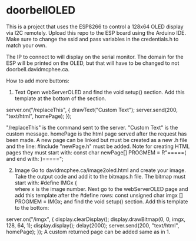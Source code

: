 # doorbellOLED
This is a project that uses the ESP8266 to control a 128x64 OLED display via I2C remotely. 
Upload this repo to the ESP board using the Arduino IDE. Make sure to change the ssid and 
pass variables in the credentials.h to match your own. 

The IP to connect to will display on the serial monitor. The domain for the ESP will be 
printed on the OLED, but that will have to be changed to not doorbell.davidmcphee.ca.

How to add more buttons:

1. Text
Open webServerOLED and find the void setup() section.
Add this template at the bottom of the section.

server.on("/replaceThis", [](){
    drawText("Custom Text");
    server.send(200, "text/html", homePage);
  });

"/replaceThis" is the command sent to the server. 
"Custom Text" is the custom message.
homePage is the html page served after the request has been made. 
A new page can be linked but must be created as a new .h file and
the line: 
#include "newPage.h"
must be added.
Note for creating HTML pages they must start with:
const char newPage[] PROGMEM = R"=====(
and end with:
)=====";

2. Image
Go to davidmcphee.ca/image2oled.html and create your image.
Take the output code and add it to the bitmaps.h file. The bitmap 
must start with:
#define IMGx {\
where x is the image number. 
Next go to the webServerOLED page and add this template after the #define
rows:
const unsigned char imgx [] PROGMEM = IMGx;
and find the void setup() section.
Add this template to the bottom:

server.on("/imgx", [](){
    display.clearDisplay();
    display.drawBitmap(0, 0, imgx, 128, 64, 1);
    display.display();
    delay(2000);
    server.send(200, "text/html", homePage);
  });
A custom returned page can be added same as in 1.
